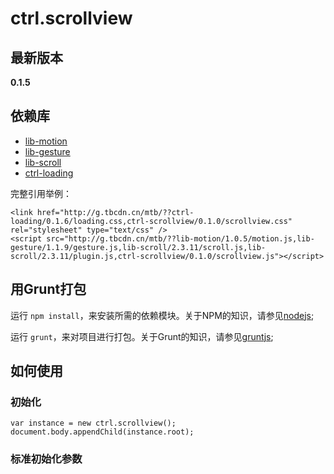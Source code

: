 # ctrl.scrollview

## 最新版本

**0.1.5**

## 依赖库

* [lib-motion](http://gitlab.alibaba-inc.com/mtb/lib-motion/tree/master)  
* [lib-gesture](http://gitlab.alibaba-inc.com/mtb/lib-gesture/tree/master)  
* [lib-scroll](http://gitlab.alibaba-inc.com/mtb/lib-scroll/tree/master) 
* [ctrl-loading](http://gitlab.alibaba-inc.com/mtb/ctrl-loading/tree/master)


完整引用举例：

    <link href="http://g.tbcdn.cn/mtb/??ctrl-loading/0.1.6/loading.css,ctrl-scrollview/0.1.0/scrollview.css" rel="stylesheet" type="text/css" />
    <script src="http://g.tbcdn.cn/mtb/??lib-motion/1.0.5/motion.js,lib-gesture/1.1.9/gesture.js,lib-scroll/2.3.11/scroll.js,lib-scroll/2.3.11/plugin.js,ctrl-scrollview/0.1.0/scrollview.js"></script>

## 用Grunt打包

运行 `npm install`，来安装所需的依赖模块。关于NPM的知识，请参见[nodejs](http://nodejs.org/);

运行 `grunt`，来对项目进行打包。关于Grunt的知识，请参见[gruntjs](http://gruntjs.com/);

## 如何使用

### 初始化

    var instance = new ctrl.scrollview();
    document.body.appendChild(instance.root);

### 标准初始化参数
